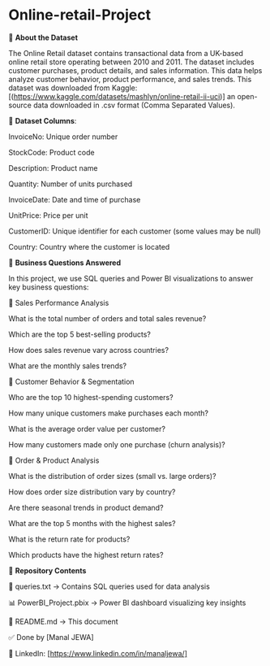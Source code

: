 # Online-retail-Project

📄 **About the Dataset**

The Online Retail dataset contains transactional data from a UK-based online retail store operating between 2010 and 2011. The dataset includes customer purchases, product details, and sales information. This data helps analyze customer behavior, product performance, and sales trends.
This dataset was downloaded from Kaggle: [(https://www.kaggle.com/datasets/mashlyn/online-retail-ii-uci)] an open-source data downloaded in .csv format (Comma Separated Values).

📂 **Dataset Columns**:

InvoiceNo: Unique order number

StockCode: Product code

Description: Product name

Quantity: Number of units purchased

InvoiceDate: Date and time of purchase

UnitPrice: Price per unit

CustomerID: Unique identifier for each customer (some values may be null)

Country: Country where the customer is located

🎯 **Business Questions Answered**

In this project, we use SQL queries and Power BI visualizations to answer key business questions:

🔹 Sales Performance Analysis

What is the total number of orders and total sales revenue?

Which are the top 5 best-selling products?

How does sales revenue vary across countries?

What are the monthly sales trends?

🔹 Customer Behavior & Segmentation

Who are the top 10 highest-spending customers?

How many unique customers make purchases each month?

What is the average order value per customer?

How many customers made only one purchase (churn analysis)?

🔹 Order & Product Analysis

What is the distribution of order sizes (small vs. large orders)?

How does order size distribution vary by country?

Are there seasonal trends in product demand?

What are the top 5 months with the highest sales?

What is the return rate for products?

Which products have the highest return rates?

📂 **Repository Contents**

📄 queries.txt → Contains SQL queries used for data analysis

📊 PowerBI_Project.pbix → Power BI dashboard visualizing key insights

📄 README.md → This document

✅ Done by
[Manal JEWA]

🔗 LinkedIn: [https://www.linkedin.com/in/manaljewa/]

